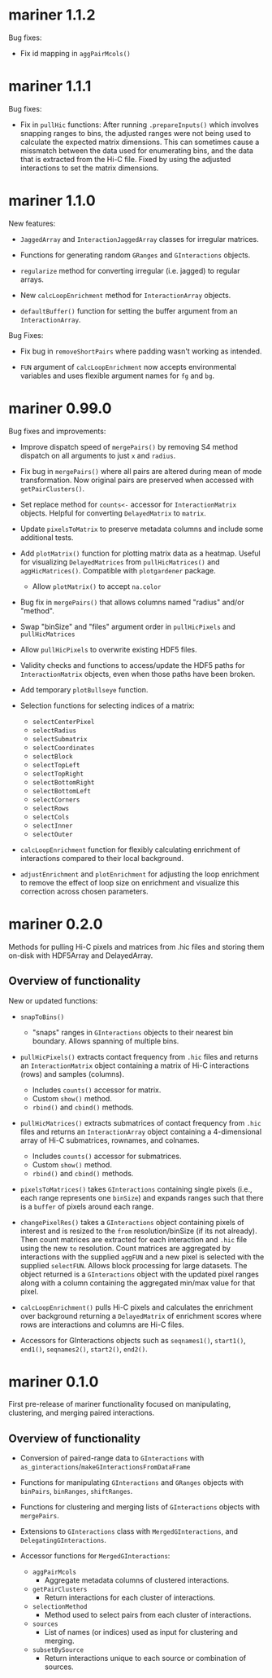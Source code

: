 # mariner 1.1.2

Bug fixes:

* Fix id mapping in `aggPairMcols()`

# mariner 1.1.1

Bug fixes:

* Fix in `pullHic` functions:
After running `.prepareInputs()` which involves snapping ranges
to bins, the adjusted ranges were not being used to calculate the
expected matrix dimensions. This can sometimes cause a missmatch
between the data used for enumerating bins, and the data that is
extracted from the Hi-C file. Fixed by using the adjusted
interactions to set the matrix dimensions.

# mariner 1.1.0

New features:

* `JaggedArray` and `InteractionJaggedArray` classes
for irregular matrices.

* Functions for generating random `GRanges` and
`GInteractions` objects.

* `regularize` method for converting irregular (i.e. jagged)
to regular arrays.

* New `calcLoopEnrichment` method  for `InteractionArray`
objects.

* `defaultBuffer()` function for setting the buffer argument
from an `InteractionArray`.

Bug Fixes:

* Fix bug in `removeShortPairs` where padding wasn't
working as intended.

* `FUN` argument of `calcLoopEnrichment` now accepts
environmental variables and uses flexible argument names
for `fg` and `bg`.

# mariner 0.99.0

Bug fixes and improvements:

* Improve dispatch speed of `mergePairs()` by removing
S4 method dispatch on all arguments to just `x` and
`radius`.

* Fix bug in `mergePairs()` where all pairs are altered
during mean of mode transformation. Now original pairs
are preserved when accessed with `getPairClusters()`.

* Set replace method for `counts<-` accessor for
`InteractionMatrix` objects. Helpful for converting
`DelayedMatrix` to `matrix`.

* Update `pixelsToMatrix` to preserve metadata columns
and include some additional tests.

* Add `plotMatrix()` function for plotting matrix data
as a heatmap. Useful for visualizing `DelayedMatrices`
from `pullHicMatrices()` and `aggHicMatrices()`.
Compatible with `plotgardener` package.

    * Allow `plotMatrix()` to accept `na.color`

* Bug fix in `mergePairs()` that allows columns
named "radius" and/or "method".

* Swap "binSize" and "files" argument order
in `pullHicPixels` and `pullHicMatrices`

* Allow `pullHicPixels` to overwrite existing
HDF5 files.

* Validity checks and functions to access/update
the HDF5 paths for `InteractionMatrix` objects,
even when those paths have been broken.

* Add temporary `plotBullseye` function.

* Selection functions for selecting indices of a
matrix:
    
    * `selectCenterPixel`
    * `selectRadius`
    * `selectSubmatrix`
    * `selectCoordinates`
    * `selectBlock`
    * `selectTopLeft`
    * `selectTopRight`
    * `selectBottomRight`
    * `selectBottomLeft`
    * `selectCorners`
    * `selectRows`
    * `selectCols`
    * `selectInner`
    * `selectOuter`
    
* `calcLoopEnrichment` function for flexibly
calculating enrichment of interactions compared
to their local background.

* `adjustEnrichment` and `plotEnrichment` for
adjusting the loop enrichment to remove the
effect of loop size on enrichment and visualize
this correction across chosen parameters.


# mariner 0.2.0

Methods for pulling Hi-C pixels and matrices from
.hic files and storing them on-disk with HDF5Array
and DelayedArray.

## Overview of functionality

New or updated functions:

* `snapToBins()`
    * "snaps" ranges in `GInteractions` objects to
    their nearest bin boundary. Allows spanning
    of multiple bins.

* `pullHicPixels()` extracts contact frequency
from `.hic` files and returns an `InteractionMatrix`
object containing a matrix of Hi-C interactions (rows)
and samples (columns).
    * Includes `counts()` accessor for matrix.
    * Custom `show()` method.
    * `rbind()` and `cbind()` methods.

* `pullHicMatrices()` extracts submatrices of
contact frequency from `.hic` files and returns
an `InteractionArray` object containing a
4-dimensional array of Hi-C submatrices, rownames,
and colnames.
    * Includes `counts()` accessor for submatrices.
    * Custom `show()` method.
    * `rbind()` and `cbind()` methods.

* `pixelsToMatrices()` takes `GInteractions` containing
single pixels (i.e., each range represents one `binSize`)
and expands ranges such that there is a `buffer` of pixels
around each range.

* `changePixelRes()` takes a `GInteractions` object
containing pixels of interest and is resized to the `from`
resolution/binSize (if its not already). Then count
matrices are extracted for each interaction and `.hic` file
using the new `to` resolution. Count matrices are
aggregated by interactions with the supplied `aggFUN` and
a new pixel is selected with the supplied `selectFUN`.
Allows block processing for large datasets. The object
returned is a `GInteractions` object with the updated
pixel ranges along with a column containing the aggregated
min/max value for that pixel.

* `calcLoopEnrichment()` pulls Hi-C pixels and calculates
the enrichment over background returning a `DelayedMatrix`
of enrichment scores where rows are interactions and
columns are Hi-C files.

* Accessors for GInteractions objects such as `seqnames1()`,
`start1()`, `end1()`, `seqnames2()`, `start2()`, `end2()`.

# mariner 0.1.0

First pre-release of mariner functionality focused
on manipulating, clustering, and merging paired
interactions.

## Overview of functionality

* Conversion of paired-range data to `GInteractions`
with `as_ginteractions`/`makeGInteractionsFromDataFrame`

* Functions for manipulating `GInteractions` and `GRanges`
objects with `binPairs`, `binRanges`, `shiftRanges`.

* Functions for clustering and merging lists of
`GInteractions` objects with `mergePairs`.

* Extensions to `GInteractions` class with
`MergedGInteractions`, and `DelegatingGInteractions`.

* Accessor functions for `MergedGInteractions`:
    * `aggPairMcols`
        * Aggregate metadata columns of clustered
        interactions.
    * `getPairClusters`
        * Return interactions for each cluster of
        interactions.
    * `selectionMethod`
        * Method used to select pairs from each
        cluster of interactions.
    * `sources`
        * List of names (or indices) used as input
        for clustering and merging.
    * `subsetBySource`
        * Return interactions unique to each source
        or combination of sources.
        

